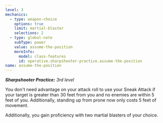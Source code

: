 ```yaml
---
level: 3
mechanics:
  - type: weapon-choice
    options: true
    limit: martial-blaster
    selections: 2
  - type: global-note
    subType: power
    value: assume-the-position
    moreInfo:
      model: class-features
      id: operative.sharpshooter-practice.assume-the-position
name: assume-the-position
---
```

_**Sharpshooter Practice:** 3rd level_

You don't need advantage on your attack roll to use your Sneak Attack if your target is greater than 30 feet from you and no enemies are within 5 feet of you. Additionally, standing up from prone now only costs 5 feet of movement.

Additionally, you gain proficiency with two martial blasters of your choice.